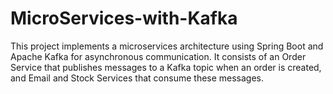# MicroServices-with-Kafka
This project implements a microservices architecture using Spring Boot and Apache Kafka for asynchronous communication. It consists of an Order Service that publishes messages to a Kafka topic when an order is created, and Email and Stock Services that consume these messages.
